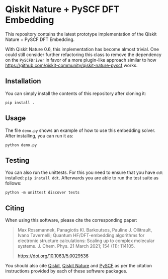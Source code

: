 # Qiskit Nature + PySCF DFT Embedding

This repository contains the latest prototype implementation of the Qiskit Nature + PySCF DFT Embedding.

With Qiskit Nature 0.6, this implementation has become almost trivial.
One could still consider further refactoring this class to remove the dependency on the `PySCFDriver` in favor of a more
plugin-like approach similar to how https://github.com/qiskit-community/qiskit-nature-pyscf works.

## Installation

You can simply install the contents of this repository after cloning it:
```
pip install .
```

## Usage

The file `demo.py` shows an example of how to use this embedding solver.
After installing, you can run it as:
```
python demo.py
```

## Testing

You can also run the unittests.
For this you need to ensure that you have `ddt` installed: `pip install ddt`.
Afterwards you are able to run the test suite as follows:
```
python -m unittest discover tests
```

## Citing

When using this software, please cite the corresponding paper:

> Max Rossmannek, Panagiotis Kl. Barkoutsos, Pauline J. Ollitrault, Ivano Tavernelli;
> Quantum HF/DFT-embedding algorithms for electronic structure calculations: Scaling up to complex molecular systems.
> J. Chem. Phys. 21 March 2021; 154 (11): 114105.
>
> https://doi.org/10.1063/5.0029536

You should also cite [Qiskit](https://github.com/Qiskit/qiskit-terra),
[Qiskit Nature](https://github.com/Qiskit/qiskit-nature) and [PySCF](https://pyscf.org/) as per the citation
instructions provided by each of these software packages.
